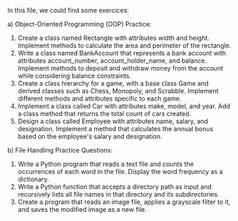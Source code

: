 In this file, we could find some exercices:

a) Object-Oriented Programming (OOP) Practice:

1) Create a class named Rectangle with attributes width and height. Implement methods to calculate
the area and perimeter of the rectangle.
2) Write a class named BankAccount that represents a bank account with attributes account_number,
account_holder_name, and balance. Implement methods to deposit and withdraw money from the
account while considering balance constraints.
3) Create a class hierarchy for a game, with a base class Game and derived classes such as Chess,
Monopoly, and Scrabble. Implement different methods and attributes specific to each game.
4) Implement a class called Car with attributes make, model, and year. Add a class method that
returns the total count of cars created.
5) Design a class called Employee with attributes name, salary, and designation. Implement a
method that calculates the annual bonus based on the employee's salary and designation.

b) File Handling Practice Questions:
1) Write a Python program that reads a text file and counts the occurrences of each word in the file.
Display the word frequency as a dictionary.
2) Write a Python function that accepts a directory path as input and recursively lists all file names
in that directory and its subdirectories.
3) Create a program that reads an image file, applies a grayscale filter to it, and saves the modified
image as a new file.
